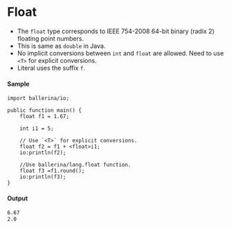 # Float

- The `float` type corresponds to IEEE 754-2008 64-bit binary (radix 2) floating point numbers. 
- This is same as `double` in Java.
- No implicit conversions between `int` and `float` are allowed. Need to use `<T>` for explicit conversions. 
- Literal uses the suffix `f`. 

#### Sample

<!-- MARKDOWN-AUTO-DOCS:START (CODE:src=./../../code/float.bal) -->
<!-- The below code snippet is automatically added from ./../../code/float.bal -->
```bal
import ballerina/io;

public function main() {
    float f1 = 1.67;

    int i1 = 5;

    // Use `<T>` for explicit conversions.
    float f2 = f1 + <float>i1;
    io:println(f2);

    //Use ballerina/lang.float function.
    float f3 =f1.round();
    io:println(f3);   
}
```
<!-- MARKDOWN-AUTO-DOCS:END -->

#### Output

<!-- MARKDOWN-AUTO-DOCS:START (CODE:src=./../../code/float.bash) -->
<!-- The below code snippet is automatically added from ./../../code/float.bash -->
```bash
6.67
2.0
```
<!-- MARKDOWN-AUTO-DOCS:END -->
